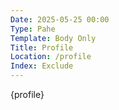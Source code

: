 ```yaml
---
Date: 2025-05-25 00:00
Type: Pahe
Template: Body Only
Title: Profile
Location: /profile
Index: Exclude
---
```


{profile}
